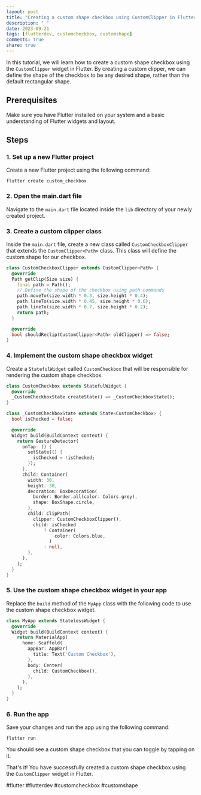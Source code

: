 ```yaml
---
layout: post
title: "Creating a custom shape checkbox using CustomClipper in Flutter"
description: " "
date: 2023-09-21
tags: [flutterdev, customcheckbox, customshape]
comments: true
share: true
---
```


In this tutorial, we will learn how to create a custom shape checkbox using the `CustomClipper` widget in Flutter. By creating a custom clipper, we can define the shape of the checkbox to be any desired shape, rather than the default rectangular shape.

## Prerequisites

Make sure you have Flutter installed on your system and a basic understanding of Flutter widgets and layout.

## Steps

### 1. Set up a new Flutter project

Create a new Flutter project using the following command:

```
flutter create custom_checkbox
```

### 2. Open the main.dart file

Navigate to the `main.dart` file located inside the `lib` directory of your newly created project.

### 3. Create a custom clipper class

Inside the `main.dart` file, create a new class called `CustomCheckboxClipper` that extends the `CustomClipper<Path>` class. This class will define the custom shape for our checkbox.

```dart
class CustomCheckboxClipper extends CustomClipper<Path> {
  @override
  Path getClip(Size size) {
    final path = Path();
    // Define the shape of the checkbox using path commands
    path.moveTo(size.width * 0.3, size.height * 0.4);
    path.lineTo(size.width * 0.45, size.height * 0.6);
    path.lineTo(size.width * 0.7, size.height * 0.2);
    return path;
  }

  @override
  bool shouldReclip(CustomClipper<Path> oldClipper) => false;
}
```

### 4. Implement the custom shape checkbox widget

Create a `StatefulWidget` called `CustomCheckbox` that will be responsible for rendering the custom shape checkbox.

```dart
class CustomCheckbox extends StatefulWidget {
  @override
  _CustomCheckboxState createState() => _CustomCheckboxState();
}

class _CustomCheckboxState extends State<CustomCheckbox> {
  bool isChecked = false;

  @override
  Widget build(BuildContext context) {
    return GestureDetector(
      onTap: () {
        setState(() {
          isChecked = !isChecked;
        });
      },
      child: Container(
        width: 30,
        height: 30,
        decoration: BoxDecoration(
          border: Border.all(color: Colors.grey),
          shape: BoxShape.circle,
        ),
        child: ClipPath(
          clipper: CustomCheckboxClipper(),
          child: isChecked
              ? Container(
                  color: Colors.blue,
                )
              : null,
        ),
      ),
    );
  }
}
```

### 5. Use the custom shape checkbox widget in your app

Replace the `build` method of the `MyApp` class with the following code to use the custom shape checkbox widget.

```dart
class MyApp extends StatelessWidget {
  @override
  Widget build(BuildContext context) {
    return MaterialApp(
      home: Scaffold(
        appBar: AppBar(
          title: Text('Custom Checkbox'),
        ),
        body: Center(
          child: CustomCheckbox(),
        ),
      ),
    );
  }
}
```

### 6. Run the app

Save your changes and run the app using the following command:

```
flutter run
```

You should see a custom shape checkbox that you can toggle by tapping on it.

That's it! You have successfully created a custom shape checkbox using the `CustomClipper` widget in Flutter.

#flutter #flutterdev #customcheckbox #customshape